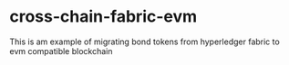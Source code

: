 # cross-chain-fabric-evm

This is am example of migrating bond tokens from hyperledger fabric to evm compatible blockchain